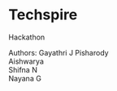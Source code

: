 # Techspire
Hackathon 
<br>
<p>Authors:
Gayathri J Pisharody<br>
Aishwarya<br>
Shifna N <br>
Nayana G</p>
